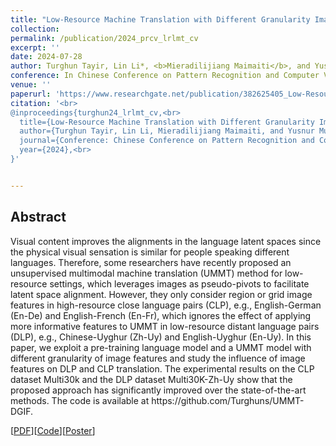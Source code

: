 ```yaml
---
title: "Low-Resource Machine Translation with Different Granularity Image Features"
collection: 
permalink: /publication/2024_prcv_lrlmt_cv
excerpt: ''
date: 2024-07-28
author: Turghun Tayir, Lin Li*, <b>Mieradilijiang Maimaiti</b>, and Yusnur Muhtar
conference: In Chinese Conference on Pattern Recognition and Computer Vision <b>(PRCV, 2024)</b> (*=corresponding author) (Long paper, poster)
venue: ''
paperurl: 'https://www.researchgate.net/publication/382625405_Low-Resource_Machine_Translation_with_Different_Granularity_Image_Features'
citation: '<br>
@inproceedings{turghun24_lrlmt_cv,<br>
  title={Low-Resource Machine Translation with Different Granularity Image Features},<br>
  author={Turghun Tayir, Lin Li, Mieradilijiang Maimaiti, and Yusnur Muhtar},<br>
  journal={Conference: Chinese Conference on Pattern Recognition and Computer Vision (PRCV)},<br>
  year={2024},<br>
}'


---
```

<h2><strong>Abstract</strong></h2>
Visual content improves the alignments in the language latent spaces since the physical visual sensation is similar for people speaking different languages.
Therefore, some researchers have recently proposed an unsupervised multimodal machine translation (UMMT) method for low-resource settings, which leverages images as pseudo-pivots to facilitate latent space alignment. 
However, they only consider region or grid image features in high-resource close language pairs (CLP), e.g., English-German (En-De) and English-French (En-Fr), 
which ignores the effect of applying more informative features to UMMT in low-resource distant language pairs (DLP), e.g., Chinese-Uyghur (Zh-Uy) and English-Uyghur (En-Uy). 
In this paper, we exploit a pre-training language model and a UMMT model with different granularity of image features and study the influence of image features on DLP and CLP translation. 
The experimental results on the CLP dataset Multi30k and the DLP dataset Multi30K-Zh-Uy show that the proposed approach has significantly improved over the state-of-the-art methods. 
The code is available at https://github.com/Turghuns/UMMT-DGIF.

\[[PDF](https://link.springer.com/chapter/10.1007/978-981-97-8620-6_18)\]\[[Code](https://github.com/Turghuns/UMMT-DGIF)\]\[[Poster](https://miradel51.github.io/files/prcv24_poster.jpg)\]



